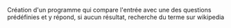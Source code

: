 Création d'un programme qui compare l'entrée avec une des questions prédéfinies et y répond, si aucun résultat, recherche du terme sur wikipedia
